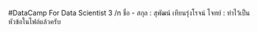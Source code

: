 #DataCamp For Data Scientist 3 /n
ชื่อ - สกุล : สุพัฒน์ เทียนรุ่งโรจน์
โจทย์ : ทำไว้เป็นหัวข้อในไฟล์แล้วครับ
